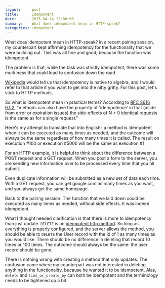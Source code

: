 ```yaml
---
layout:     post
title:      Idempotent
date:       2015-04-14 12:00:00
summary:    What does idempotent mean in HTTP-speak?
categories: idempotent
---
```


What does idempotent mean in HTTP-speak? In a recent pairing session, my counterpart kept affirming idempotency for the functionality that we were building out. 
This was all fine and good, because the function was idempotent.

The problem is that, while the task was strictly idempotent, there was some murkiness that could lead to confusion down the road.

[Wikipedia](http://en.wikipedia.org/wiki/Idempotence) would tell us that idempotency is native to algebra, and I would refer to that article if you want to get into the nitty gritty. For this post, let's stick to HTTP methods.

So what is idempotent mean in practical terms? According to [RFC 2616 9.1.2](http://www.w3.org/Protocols/rfc2616/rfc2616-sec9.html), "methods can also have the property of 'idempotence' in that (aside from error or expiration issues) the side-effects of N > 0 identical requests is the same as for a single request."

Here's my attempt to translate that into English- a method is idempotent when it can be executed as many times as needed, and the outcome will always be the same regardless of how many times it is called.
The result on execution #100 or execution #5000 will be the same as execution #1.

For an HTTP example, it is helpful to think about the difference between a POST request and a GET request. When you post a form to the server, you are sending new information over to be processed every time that you hit submit.

Even duplicate information will be submitted as a new set of data each time. With a GET request, you can get google.com as many times as you want, and you always get the same homepage.

Back to the pairing session. The function that we laid down could be executed as many times as needed, without side effects. It was indeed idempotent.

What I thought needed clarification is that there is more to idempotency than just update. `DELETE` is an [idempotent http method](http://www.w3.org/Protocols/rfc2616/rfc2616-sec9.html). So long as everything is properly configured, and the server allows the method, you should be able to `DELETE` the User record with the id of 1 as many times as you would like.
There should be no difference in deleting that record 10 times or 100 times. The outcome should always be the same: the user record should be gone.

There is nothing wrong with creating a method that only updates. The confusion came where my counterpart was not interested in deleting anything in the functionality, because he wanted it to be idempotent. Alas, `delete` and `find_or_create_by` can both be idempotent and the terminology needs to be tightened up a bit.

